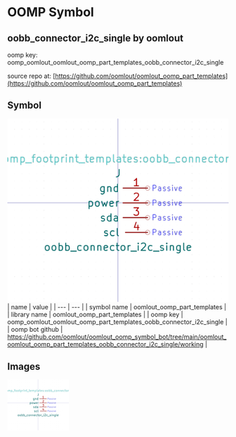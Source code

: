# OOMP Symbol  
## oobb_connector_i2c_single  by oomlout  
  
oomp key: oomp_oomlout_oomlout_oomp_part_templates_oobb_connector_i2c_single  
  
source repo at: [https://github.com/oomlout/oomlout_oomp_part_templates](https://github.com/oomlout/oomlout_oomp_part_templates)  
## Symbol  
  
[![working.png](working_600.png)](working.png)  
| name | value | 
| --- | --- | 
| symbol name | oomlout_oomp_part_templates | 
| library name | oomlout_oomp_part_templates | 
| oomp key | oomp_oomlout_oomlout_oomp_part_templates_oobb_connector_i2c_single | 
| oomp bot github | https://github.com/oomlout/oomlout_oomp_symbol_bot/tree/main/oomlout_oomlout_oomp_part_templates_oobb_connector_i2c_single/working | 
## Images  
  
[![working.png](working_140.png)](working.png)  
